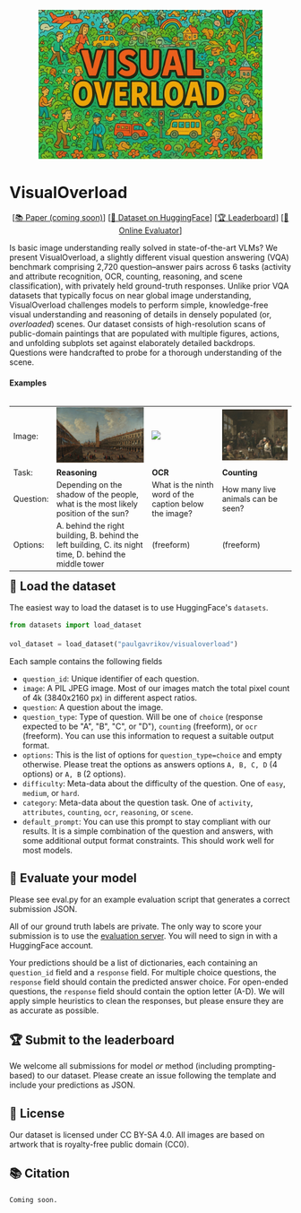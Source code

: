 <p align="center">
<img src="./assets/logo.jpg" width="400"> <br>
</p>

# VisualOverload

<p align="center">
[<a href="">📚 Paper (coming soon)</a>] 
[<a href="https://huggingface.co/datasets/paulgavrikov/visualoverload">🤗 Dataset on HuggingFace</a>]
[<a href="https://huggingface.co/spaces/paulgavrikov/visualoverload-submit">🏆 Leaderboard</a>]
[<a href="https://huggingface.co/spaces/paulgavrikov/visualoverload-submit">🎯 Online Evaluator</a>]
</p>


Is basic image understanding really solved in state-of-the-art VLMs? We present VisualOverload, a slightly different visual question answering (VQA) benchmark comprising 2,720 question–answer pairs across 6 tasks (activity and attribute recognition, OCR, counting, reasoning, and scene classification), with privately held ground-truth responses. Unlike prior VQA datasets that typically focus on near global image understanding, VisualOverload challenges models to perform simple, knowledge-free visual understanding and reasoning of details in densely populated (or, *overloaded*) scenes. Our dataset consists of high-resolution scans of public-domain paintings that are populated with multiple figures, actions, and unfolding subplots set against elaborately detailed backdrops. Questions were handcrafted to probe for a thorough understanding of the scene.


#### Examples

<table align="left">
  <tr>
    <td>Image:</td>
    <td><img src="./assets/1.jpg" width="400"></td>
    <td><img src="./assets/2.jpg" width="400"></td>
    <td><img src="./assets/3.jpg" width="400"></td>
  </tr>
  <tr align="left">
    <td>Task:</td>
    <td><b>Reasoning<b></td>
    <td><b>OCR<b></td>
    <td><b>Counting<b></td>
  </tr>
  <tr align="left">
    <td>Question:</td>
    <td>Depending on the shadow of the people, what is the most likely position of the sun?</td>
    <td>What is the ninth word of the caption below the image?</td>
    <td>How many live animals can be seen?</td>
  </tr>
  <tr align="left">
    <td>Options:</td>
    <td>A. behind the right building,
      B. behind the left building,
      C. its night time,
      D. behind the middle tower</td>
    <td>(freeform)</td>
    <td>(freeform)</td>
  </tr>
</table>


## 📂 Load the dataset

The easiest way to load the dataset is to use HuggingFace's `datasets`.

```python
from datasets import load_dataset

vol_dataset = load_dataset("paulgavrikov/visualoverload")
```

Each sample contains the following fields

- `question_id`: Unique identifier of each question. 
- `image`: A PIL JPEG image. Most of our images match the total pixel count of 4k (3840x2160 px) in different aspect ratios. 
- `question`: A question about the image.
- `question_type`: Type of question. Will be one of `choice` (response expected to be "A", "B", "C", or "D"), `counting` (freeform), or `ocr` (freeform). You can use this information to request a suitable output format. 
- `options`: This is the list of options for `question_type=choice` and empty otherwise. Please treat the options as answers options `A, B, C, D` (4 options) or `A, B` (2 options).
- `difficulty`: Meta-data about the difficulty of the question. One of `easy`, `medium`, or `hard`.
- `category`:  Meta-data about the question task. One of `activity`, `attributes`, `counting`, `ocr`, `reasoning`, or `scene`.
- `default_prompt`: You can use this prompt to stay compliant with our results. It is a simple combination of the question and answers, with some additional output format constraints. This should work well for most models.

## 🎯 Evaluate your model

Please see eval.py for an example evaluation script that generates a correct submission JSON.

All of our ground truth labels are private. The only way to score your submission is to use the [evaluation server](https://huggingface.co/spaces/paulgavrikov/visualoverload-submit). You will need to sign in with a HuggingFace account.  

Your predictions should be a list of dictionaries, each containing an `question_id` field and a `response` field. For multiple choice questions, the `response` field should contain the predicted answer choice. For open-ended questions, the `response` field should contain the option letter (A-D). We will apply simple heuristics to clean the responses, but please ensure they are as accurate as possible.


## 🏆 Submit to the leaderboard
We welcome all submissions for model *or* method (including prompting-based) to our dataset. Please create an issue following the template and include your predictions as JSON. 


## 📝 License

Our dataset is licensed under CC BY-SA 4.0. All images are based on artwork that is royalty-free public domain (CC0).

## 📚 Citation

```latex
Coming soon.
```